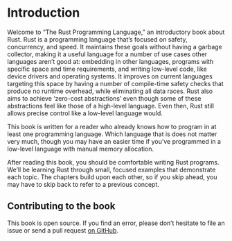 # Introduction

Welcome to “The Rust Programming Language,” an introductory book about Rust.
Rust is a programming language that’s focused on safety, concurrency, and
speed. It maintains these goals without having a garbage collector, making it a
useful language for a number of use cases other languages aren’t good at:
embedding in other languages, programs with specific space and time
requirements, and writing low-level code, like device drivers and operating
systems. It improves on current languages targeting this space by having a
number of compile-time safety checks that produce no runtime overhead, while
eliminating all data races. Rust also aims to achieve ‘zero-cost abstractions’
even though some of these abstractions feel like those of a high-level
language. Even then, Rust still allows precise control like a low-level
language would.

This book is written for a reader who already knows how to program in at least
one programming language. Which language that is does not matter very much,
though you may have an easier time if you’ve programmed in a low-level language
with manual memory allocation.

After reading this book, you should be comfortable writing Rust programs. We’ll
be learning Rust through small, focused examples that demonstrate each topic.
The chapters build upon each other, so if you skip ahead, you may have to skip
back to refer to a previous concept.

## Contributing to the book

This book is open source. If you find an error, please don’t hesitate to file an
issue or send a pull request [on GitHub].

[on GitHub]: https://github.com/rust-lang/book
